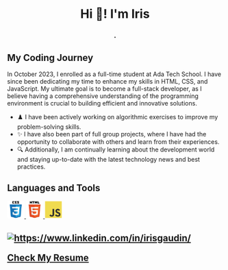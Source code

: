 <h1 align="center">Hi 👋! I'm Iris </h1>
<h3 align="center">.</h3>
<h2 align="left"> My Coding Journey </h2>

<p>In October 2023, I enrolled as a full-time student at Ada Tech School. I have since been dedicating my time to enhance my skills in HTML, CSS, and JavaScript. 
My ultimate goal is to become a full-stack developer, as I believe having a comprehensive understanding of the programming environment is crucial to building efficient and innovative solutions.

- ♟️ I have been actively working on algorithmic exercises to improve my problem-solving skills. 
- ✨ I have also been part of full group projects, where I have had the opportunity to collaborate with others and learn from their experiences. 
- 🔍 Additionally, I am continually learning about the development world and staying up-to-date with the latest technology news and best practices.</p>
<p align="left">


<h2 align="left">Languages and Tools</h2>
<p align="left"> <a href="https://www.w3schools.com/css/" target="_blank" rel="noreferrer"> <img src="https://raw.githubusercontent.com/devicons/devicon/master/icons/css3/css3-original-wordmark.svg" alt="css3" width="40" height="40"/> </a> <a href="https://www.w3.org/html/" target="_blank" rel="noreferrer"> <img src="https://raw.githubusercontent.com/devicons/devicon/master/icons/html5/html5-original-wordmark.svg" alt="html5" width="40" height="40"/> </a> <a href="https://developer.mozilla.org/en-US/docs/Web/JavaScript" target="_blank" rel="noreferrer"> <img src="https://raw.githubusercontent.com/devicons/devicon/master/icons/javascript/javascript-original.svg" alt="javascript" width="40" height="40"/> </a> </p>

<h2 align="left"Get to know more</h2>
<p align="left">
<a href="https://linkedin.com/in/https://www.linkedin.com/in/irisgaudin/" target="_blank"><img align="center" src="https://raw.githubusercontent.com/rahuldkjain/github-profile-readme-generator/master/src/images/icons/Social/linked-in-alt.svg" alt="https://www.linkedin.com/in/irisgaudin/" height="30" width="40" /></a>
</p>

<p> <a href="https://drive.google.com/file/d/1gSl7IA91j6esMDzXSRm9-lDP58m2YKck/view?usp=sharing" target="_blank">Check My Resume </a></p>
